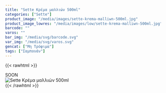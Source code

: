 ```yaml
---
title: "Sette Κρέμα μαλλιών 500ml"
categories: ["Sette"]
product_image: "/media/images/sette-krema-malliwn-500ml.jpg"
product_image_lowres: "/media/images/low/sette-krema-malliwn-500ml.jpg"
barcode: ""
varos: ""
bar_img: "/media/svg/barcode.svg"
var_img: "/media/svg/varos.svg"
gencat: ["Μη Τρόφιμα"]
tags: ["Σαμπουάν"]
---
```

{{< rawhtml >}}

<div class="sload413"><div class="product">SOON<br><div class="pimg"><img alt="Sette Κρέμα μαλλιών 500ml" title="Sette Κρέμα μαλλιών 500ml" src="/media/images/sette-krema-malliwn-500ml.jpg"></div></div></div>
{{< /rawhtml >}}


